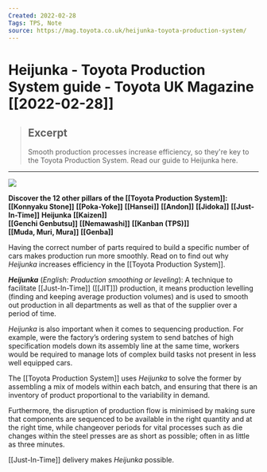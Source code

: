 ```yaml
---
Created: 2022-02-28
Tags: TPS, Note
source: https://mag.toyota.co.uk/heijunka-toyota-production-system/
---
```


# Heijunka - Toyota Production System guide - Toyota UK Magazine [[2022-02-28]]

> ## Excerpt
> Smooth production processes increase efficiency, so they're key to the Toyota Production System. Read our guide to Heijunka here.

---
![](https://mag.toyota.co.uk/wp-content/uploads/sites/2/2014/12/Heijunka1.jpg)

**Discover the 12 other pillars of the [[Toyota Production System]]:**  
**[[Konnyaku Stone]]**
**[[Poka-Yoke]]**
**[[Hansei]]**
**[[Andon]]**
**[[Jidoka]]**
**[[Just-In-Time]]**
**Heijunka**
**[[Kaizen]]**  
**[[Genchi Genbutsu]]**
**[[Nemawashi]]**
**[[Kanban (TPS)]]**  
**[[Muda, Muri, Mura]]**
**[[Genba]]**

Having the correct number of parts required to build a specific number of cars makes production run more smoothly. Read on to find out why _Heijunka_ increases efficiency in the [[Toyota Production System]].

_**Heijunka**_ (_English: Production smoothing or leveling_): A technique to facilitate [[Just-In-Time]] ([[JIT]]) production, it means production levelling (finding and keeping average production volumes) and is used to smooth out production in all departments as well as that of the supplier over a period of time.

_Heijunka_ is also important when it comes to sequencing production. For example, were the factory’s ordering system to send batches of high specification models down its assembly line at the same time, workers would be required to manage lots of complex build tasks not present in less well equipped cars.

The [[Toyota Production System]] uses _Heijunka_ to solve the former by assembling a mix of models within each batch, and ensuring that there is an inventory of product proportional to the variability in demand.

Furthermore, the disruption of production flow is minimised by making sure that components are sequenced to be available in the right quantity and at the right time, while changeover periods for vital processes such as die changes within the steel presses are as short as possible; often in as little as three minutes.

[[Just-In-Time]] delivery makes _Heijunka_ possible.
